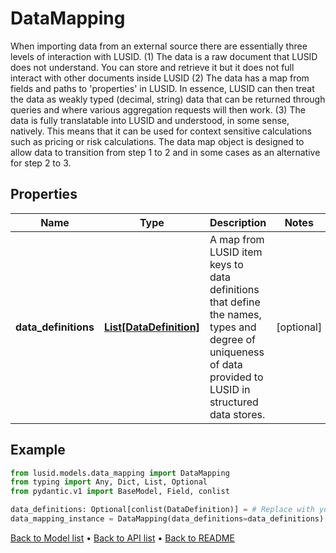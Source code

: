 # DataMapping

When importing data from an external source there are essentially three levels of interaction with LUSID. (1) The data is a raw document that LUSID does not understand. You can store and retrieve it but it does not full interact with other documents inside LUSID (2) The data has a map from fields and paths to 'properties' in LUSID. In essence, LUSID can then treat the data as weakly typed (decimal, string) data that can be returned through queries     and where various aggregation requests will then work. (3) The data is fully translatable into LUSID and understood, in some sense, natively. This means that it can be used for context sensitive calculations such as pricing or risk calculations. The data map object is designed to allow data to transition from step 1 to 2 and in some cases as an alternative for step 2 to 3.
## Properties
Name | Type | Description | Notes
------------ | ------------- | ------------- | -------------
**data_definitions** | [**List[DataDefinition]**](DataDefinition.md) | A map from LUSID item keys to data definitions that define the names, types and degree of uniqueness of data provided to LUSID in structured data stores. | [optional] 
## Example

```python
from lusid.models.data_mapping import DataMapping
from typing import Any, Dict, List, Optional
from pydantic.v1 import BaseModel, Field, conlist

data_definitions: Optional[conlist(DataDefinition)] = # Replace with your value
data_mapping_instance = DataMapping(data_definitions=data_definitions)

```

[Back to Model list](../README.md#documentation-for-models) &#8226; [Back to API list](../README.md#documentation-for-api-endpoints) &#8226; [Back to README](../README.md)

